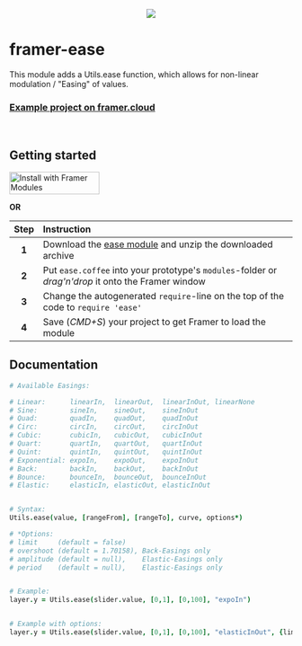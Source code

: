 
<p align="center"><img src="https://media.giphy.com/media/3ohhwHGaYG9bGRfIyY/giphy.gif"></p>

# framer-ease

This module adds a Utils.ease function, which allows for non-linear modulation / "Easing" of values.
<br />

### [Example project on framer.cloud](https://framer.cloud/tmLXp/)


<br />

## Getting started

<a href='https://open.framermodules.com/ease'>
    <img alt='Install with Framer Modules'
    src='https://www.framermodules.com/assets/badge@2x.png' width='160' height='40' /></a>

<strong>OR</strong>

| Step  | Instruction                                                                                           |
| :---: | :---                                                                                                  |
| **1** | Download the [ease module](https://github.com/marckrenn/framer-ease/archive/master.zip) and unzip the downloaded archive |
| **2** | Put `ease.coffee` into your prototype's `modules`-folder or *drag'n'drop* it onto the Framer window   |
| **3** | Change the autogenerated `require`-line on the top of the code to `require 'ease'`                    |
| **4** | Save (*CMD+S*) your project to get Framer to load the module                                          |


## Documentation

```coffee
# Available Easings:

# Linear:      linearIn,  linearOut,  linearInOut, linearNone
# Sine:        sineIn,    sineOut,    sineInOut
# Quad:        quadIn,    quadOut,    quadInOut
# Circ:        circIn,    circOut,    circInOut
# Cubic:       cubicIn,   cubicOut,   cubicInOut
# Quart:       quartIn,   quartOut,   quartInOut
# Quint:       quintIn,   quintOut,   quintInOut
# Exponential: expoIn,    expoOut,    expoInOut
# Back:        backIn,    backOut,    backInOut
# Bounce:      bounceIn,  bounceOut,  bounceInOut
# Elastic:     elasticIn, elasticOut, elasticInOut


# Syntax:
Utils.ease(value, [rangeFrom], [rangeTo], curve, options*)

# *Options:
# limit     (default = false)
# overshoot (default = 1.70158), Back-Easings only
# amplitude (default = null),    Elastic-Easings only
# period    (default = null),    Elastic-Easings only


# Example:
layer.y = Utils.ease(slider.value, [0,1], [0,100], "expoIn")


# Example with options:
layer.y = Utils.ease(slider.value, [0,1], [0,100], "elasticInOut", {limit: true, amplitude: 2, period: 0})

```


<br />


